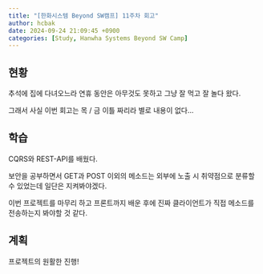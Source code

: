 ```yaml
---
title: "[한화시스템 Beyond SW캠프] 11주차 회고"
author: hcbak
date: 2024-09-24 21:09:45 +0900
categories: [Study, Hanwha Systems Beyond SW Camp]
---
```


## 현황
추석에 집에 다녀오느라 연휴 동안은 아무것도 못하고 그냥 잘 먹고 잘 놀다 왔다.

그래서 사실 이번 회고는 목 / 금 이틀 짜리라 별로 내용이 없다...

## 학습
CQRS와 REST-API를 배웠다.

보안을 공부하면서 GET과 POST 이외의 메소드는 외부에 노출 시 취약점으로 분류할 수 있었는데 일단은 지켜봐야겠다.

이번 프로젝트를 마무리 하고 프론트까지 배운 후에 진짜 클라이언트가 직접 메소드를 전송하는지 봐야할 것 같다.

## 계획
프로젝트의 원활한 진행!
